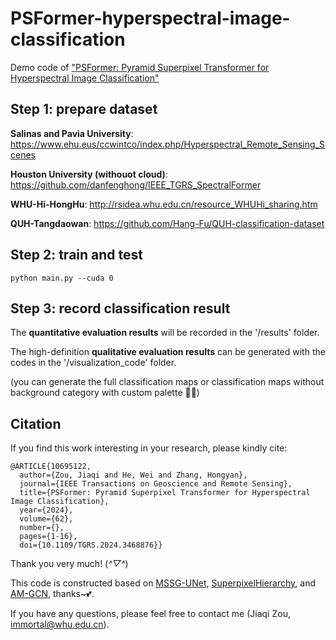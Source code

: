 # PSFormer-hyperspectral-image-classification
Demo code of ["PSFormer: Pyramid Superpixel Transformer for Hyperspectral Image Classification"](https://ieeexplore.ieee.org/document/10695122)

## Step 1: prepare dataset
**Salinas and Pavia University**: https://www.ehu.eus/ccwintco/index.php/Hyperspectral_Remote_Sensing_Scenes

**Houston University (withouot cloud)**: https://github.com/danfenghong/IEEE_TGRS_SpectralFormer

**WHU-Hi-HongHu**: http://rsidea.whu.edu.cn/resource_WHUHi_sharing.htm

**QUH-Tangdaowan**: https://github.com/Hang-Fu/QUH-classification-dataset

## Step 2: train and test
```
python main.py --cuda 0
```
## Step 3: record classification result
The **quantitative evaluation results** will be recorded in the '/results' folder.

The high-definition **qualitative evaluation results** can be generated with the codes in the '/visualization_code' folder. 

(you can generate the full classification maps or classification maps without background category with custom palette 🫡🫡)

## Citation
If you find this work interesting in your research, please kindly cite:
```
@ARTICLE{10695122,
  author={Zou, Jiaqi and He, Wei and Zhang, Hongyan},
  journal={IEEE Transactions on Geoscience and Remote Sensing}, 
  title={PSFormer: Pyramid Superpixel Transformer for Hyperspectral Image Classification}, 
  year={2024},
  volume={62},
  number={},
  pages={1-16},
  doi={10.1109/TGRS.2024.3468876}}

```
Thank you very much! (*^▽^*)

This code is constructed based on [MSSG-UNet](https://github.com/qichaoliu/MSSG-UNet), [SuperpixelHierarchy](https://github.com/xingxjtu/SuperpixelHierarchy), and [AM-GCN](https://github.com/zhumeiqiBUPT/AM-GCN), thanks~💕.

If you have any questions, please feel free to contact me (Jiaqi Zou, immortal@whu.edu.cn).
